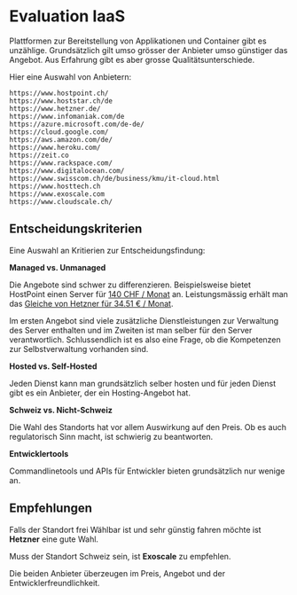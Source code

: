 # Evaluation IaaS
Plattformen zur Bereitstellung von Applikationen und Container gibt es unzählige. Grundsätzlich gilt umso grösser der Anbieter umso günstiger das Angebot. Aus Erfahrung gibt es aber grosse Qualitätsunterschiede.

Hier eine Auswahl von Anbietern:

    https://www.hostpoint.ch/
    https://www.hoststar.ch/de
    https://www.hetzner.de/
    https://www.infomaniak.com/de
    https://azure.microsoft.com/de-de/
    https://cloud.google.com/
    https://aws.amazon.com/de/
    https://www.heroku.com/
    https://zeit.co
    https://www.rackspace.com/
    https://www.digitalocean.com/
    https://www.swisscom.ch/de/business/kmu/it-cloud.html
    https://www.hosttech.ch
    https://www.exoscale.com
    https://www.cloudscale.ch/

## Entscheidungskriterien

Eine Auswahl an Kritierien zur Entscheidungsfindung:

**Managed vs. Unmanaged**

Die Angebote sind schwer zu differenzieren. Beispielsweise bietet HostPoint einen Server für [140 CHF / Monat](https://www.hostpoint.ch/managed-flex-server/managed-flex-server.html) an. Leistungsmässig erhält man das [Gleiche von Hetzner für 34.51 € / Monat](https://www.hetzner.de/managed-server).

Im ersten Angebot sind viele zusätzliche Dienstleistungen zur Verwaltung des Server enthalten und im Zweiten ist man selber für den Server verantwortlich. Schlussendlich ist es also eine Frage, ob die Kompetenzen zur Selbstverwaltung vorhanden sind.

**Hosted vs. Self-Hosted**

Jeden Dienst kann man grundsätzlich selber hosten und für jeden Dienst gibt es ein Anbieter, der ein Hosting-Angebot hat.

**Schweiz vs. Nicht-Schweiz**

Die Wahl des Standorts hat vor allem Auswirkung auf den Preis. Ob es auch regulatorisch Sinn macht, ist schwierig zu beantworten.

**Entwicklertools**

Commandlinetools und APIs für Entwickler bieten grundsätzlich nur wenige an.

## Empfehlungen

Falls der Standort frei Wählbar ist und sehr günstig fahren möchte ist **Hetzner** eine gute Wahl.

Muss der Standort Schweiz sein, ist **Exoscale** zu empfehlen.

Die beiden Anbieter überzeugen im Preis, Angebot und der Entwicklerfreundlichkeit.